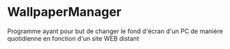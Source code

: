 # WallpaperManager
Programme ayant pour but de changer le fond d'écran d'un PC de manière quotidienne en fonction d'un site WEB distant
